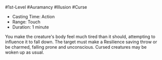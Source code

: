#1st-Level #Auramancy #Illusion #Curse
 
- Casting Time: Action
- Range: Touch
- Duration: 1 minute  

You make the creature's body feel much tired than it should, attempting to influence it to fall down. The target must make a Resilience saving throw or be charmed, falling prone and unconscious. Cursed creatures may be woken up as usual.